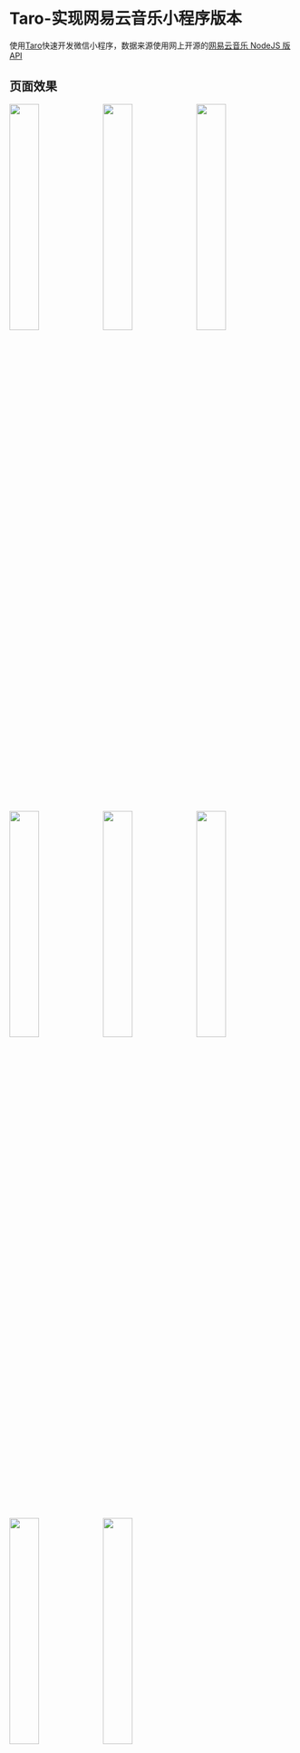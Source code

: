 # Taro-实现网易云音乐小程序版本
使用[Taro](https://nervjs.github.io/taro/docs/README.html)快速开发微信小程序，数据来源使用网上开源的[网易云音乐 NodeJS 版 API](https://binaryify.github.io/NeteaseCloudMusicApi/#/)

## 页面效果
<img src='http://hy.mendalegroup.com:81/img/wy_5.jpg' width='32%' />
<img src='http://hy.mendalegroup.com:81/img/wy_2.jpg' width='32%' />
<img src='http://hy.mendalegroup.com:81/img/wy_6.jpg' width='32%' />

<br/>
<img src='http://hy.mendalegroup.com:81/img/wy_4.jpg' width='32%' />
<img src='http://hy.mendalegroup.com:81/img/wy_3.jpg' width='32%' />
<img src='http://hy.mendalegroup.com:81/img/wy_7.jpg' width='32%' />

<br/>
<img src='http://hy.mendalegroup.com:81/img/wy_8.jpg' width='32%' />
<img src='http://hy.mendalegroup.com:81/img/wy_1.jpg' width='32%' />

## 项目的运行
**1. 接口的运行**
```sh
# 下载源码
git clone https://github.com/Binaryify/NeteaseCloudMusicApi.git
# 切换到目录下
cd NeteaseCloudMusicApi
# 安装依赖
cnpm install
# 运行
npm start
```
**2. 项目的运行**
```sh
# 下载源码
git clone https://github.com/CalmHarbin/Taro-.git
# 切换到目录下
cd Taro-
# 安装依赖
cnpm install
# 运行
npm start
# 使用微信开发者工具打开dist目录即可(请勾上微信开发者工具的 不校验合法域名... 这一项)
```

欢迎star